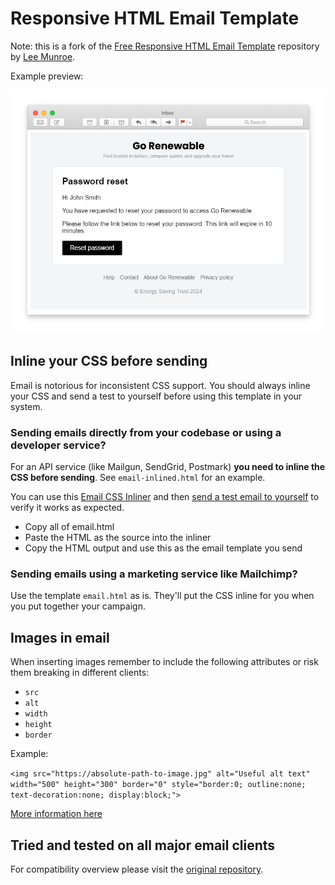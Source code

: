# Responsive HTML Email Template

Note: this is a fork of the [Free Responsive HTML Email Template](https://github.com/leemunroe/responsive-html-email-template) repository by [Lee Munroe](https://github.com/leemunroe).

Example preview:

<img src="example-preview.png?v=a1" alt="Simple HTML Email Template" width="700">

## Inline your CSS before sending

Email is notorious for inconsistent CSS support. You should always inline your CSS and send a test to yourself before using this template in your system.

### Sending emails directly from your codebase or using a developer service?

For an API service (like Mailgun, SendGrid, Postmark) **you need to inline the CSS before sending**. See `email-inlined.html` for an example.

You can use this [Email CSS Inliner](https://htmlemail.io/inline/) and then [send a test email to yourself](https://postdrop.io) to verify it works as expected.

* Copy all of email.html
* Paste the HTML as the source into the inliner
* Copy the HTML output and use this as the email template you send

### Sending emails using a marketing service like Mailchimp?

Use the template `email.html` as is. They'll put the CSS inline for you when you put together your campaign.

## Images in email

When inserting images remember to include the following attributes or risk them breaking in different clients:

* `src`
* `alt`
* `width`
* `height`
* `border`

Example:

`<img src="https://absolute-path-to-image.jpg" alt="Useful alt text" width="500" height="300" border="0" style="border:0; outline:none; text-decoration:none; display:block;">`

[More information here](https://www.smashingmagazine.com/2017/01/introduction-building-sending-html-email-for-web-developers/)

## Tried and tested on all major email clients

For compatibility overview please visit the [original repository](https://github.com/leemunroe/responsive-html-email-template).
